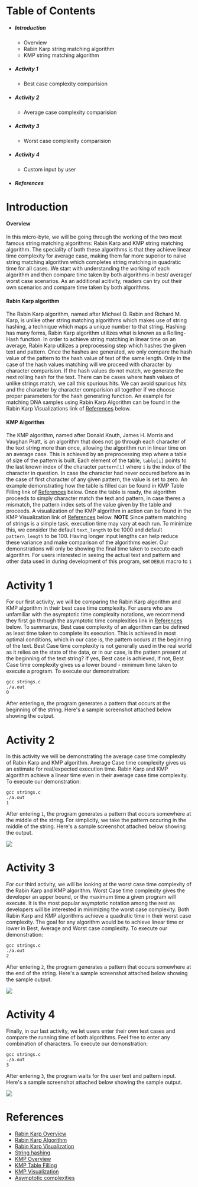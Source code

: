 # Table of Contents
* ##### Introduction
    * Overview
    * Rabin Karp string matching algorithm
    * KMP string matching algorithm
* ##### Activity 1 
    * Best case complexity comparision
* ##### Activity 2
    * Average case complexity comparision
* ##### Activity 3
    * Worst case complexity comparision
* ##### Activity 4
    * Custom input by user
* ##### References
# Introduction
#### Overview
In this micro-byte, we will be going through the working of the two most famous string matching algorithms: Rabin Karp and KMP string matching algorithm. The speciality of both these algorithms is that they achieve linear time complexity for average case, making them far more superior to naive string matching algorithm which completes string matching in quadratic time for all cases.
We start with understanding the working of each algorithm and then compare time taken by both algorithms in best/ average/ worst case scenarios. As an additional acitivity, readers can try out their own scenarios and compare time taken by both algorithms.
#### Rabin Karp algorithm
The Rabin Karp algorithm, named after Michael O. Rabin and Richard M. Karp, is unlike other string matching algorithms which makes use of string hashing, a technique which maps a unique number to that string. Hashing has many forms, Rabin Karp algorithm utilizes what is known as a Rolling-Hash function.
In order to achieve string matching in linear time on an average, Rabin Karp utilizes a preprocessing step which hashes the given text and pattern. Once the hashes are generated, we only compare the hash value of the pattern to the hash value of text of the same length. Only in the case of the hash values matching will we proceed with character by character comparision. If the hash values do not match, we generate the next rolling hash for the text. There can be cases where hash values of unlike strings match, we call this spurious hits. We can avoid spurious hits and the character by character comparision all together if we choose proper parameters for the hash generating function. An example for matching DNA samples using Rabin Karp Algorithm can be found in the Rabin Karp Visualizations link of [References](#References) below.
#### KMP Algorithm
The KMP algorithm, named after Donald Knuth, James H. Morris and Vaughan Pratt, is an algorithm that does not go through each character of the text string more than once, allowing the algorithm run in linear time on an average case. This is achieved by an preprocessing step where a table of size of the pattern is built. Each element of the table, ```table[i]``` points to the last known index of the character ```pattern[i]``` where ```i``` is the index of the character in question. In case the character had never occured before as in the case of first character of any given pattern, the value is set to zero. An example demonstrating how the table is filled can be found in KMP Table Filling link of [References](#References) below. 
Once the table is ready, the algorithm proceeds to simply character match the text and pattern, in case theres a mismatch, the pattern index sets of the value given by the table and proceeds. A visualization of the KMP algorithm in action can be found in the KMP Visualization link of [References](#References) below. 
**NOTE** Since pattern matching of strings is a simple task, execution time may vary at each run. To minimize this, we consider the default ```text_length``` to be 1000 and default ```pattern_length``` to be 100. Having longer input lengths can help reduce these variance and make comparison of the algorithms easier. Our demonstrations will only be showing the final time taken to execute each algorithm. For users interested in seeing the actual text and pattern and other data used in during development of this program, set ```DEBUG``` macro to ```1```
# Activity 1
For our first activity, we will be comparing the Rabin Karp algorithm and KMP algorithm in their best case time complexity. For users who are unfamiliar with the asymptotic time complexity notations, we recommend they first go through the asymptotic time complexities link in [References](#References) below. To summarize, Best case complexity of an algorithm can be defined as least time taken to complete its execution. This is achieved in most optimal conditions, which in our case is, the pattern occurs at the beginning of the text. Best Case time complexity is not generally used in the real world as it relies on the state of the data, or in our case, is the pattern present at the beginning of the text string? If yes, Best case is achieved, if not, Best Case time complexity gives us a lower bound - minimum time taken to execute a program.
To execute our demonstration:
```
gcc strings.c
./a.out
0
```
After entering ```0```, the program generates a pattern that occurs at the beginning of the string. Here's a sample screenshot attached below showing the output.

[](resources/Activity1.jpg)
# Activity 2
In this activity we will be demonstrating the average case time complexity of Rabin Karp and KMP algorithm. Average Case time complexity gives us an estimate for real/expected execution time. Rabin Karp and KMP algorithm achieve a linear time even in their average case time complexity.
To execute our demonstration:
```
gcc strings.c
./a.out
1
```
After entering ```1```, the program generates a pattern that occurs somewhere at the middle of the string. For simplicity, we take the pattern occuring in the middle of the string. Here's a sample screenshot attached below showing the output.

![](resources/Activity2.jpg?raw=true)
# Activity 3
For our third activity, we will be looking at the worst case time complexity of the Rabin Karp and KMP algorithm. Worst Case time complexity gives the developer an upper bound, or the maximum time a given program will execute. It is the most popular asymptotic notation among the rest as developers will be interested in minimizing the worst case complexity. Both Rabin Karp and KMP algorithms achieve a quadratic time in their worst case complexity. The goal for any algorithm would be to achieve linear time or lower in Best, Average and Worst case complexity.
To execute our demonstration:
```
gcc strings.c
./a.out
2
```
After entering ```2```, the program generates a pattern that occurs somewhere at the end of the string. Here's a sample screenshot attached below showing the sample output.

![](resources/Activity3.jpg?raw=true)
# Activity 4
Finally, in our last activity, we let users enter their own test cases and compare the running time of both algorithms. Feel free to enter any combination of characters.
To execute our demonstration:
```
gcc strings.c
./a.out
3
```
After entering ```3```, the program waits for the user text and pattern input. Here's a sample screenshot attached below showing the sample output.

![](resources/Activity4.jpg?raw=true)
# References
* [Rabin Karp Overview](https://en.wikipedia.org/wiki/Rabin%E2%80%93Karp_algorithm)
* [Rabin Karp Algorithm](https://www.programiz.com/dsa/rabin-karp-algorithm)
* [Rabin Karp Visualization](https://www-igm.univ-mlv.fr/~lecroq/string/node5.html)
* [String hashing](https://cp-algorithms.com/string/string-hashing.html)
* [KMP Overview](https://en.wikipedia.org/wiki/Knuth%E2%80%93Morris%E2%80%93Pratt_algorithm)
* [KMP Table Filling](https://www.javatpoint.com/daa-knuth-morris-pratt-algorithm)
* [KMP Visualization](https://people.ok.ubc.ca/ylucet/DS/KnuthMorrisPratt.html)
* [Asymptotic complexities](https://www.cs.cornell.edu/courses/cs3110/2012sp/lectures/lec19-asymp/review.html)
